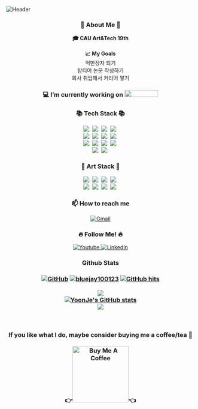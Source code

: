 ![Header](https://github.com/user-attachments/assets/f5a16ac0-85f4-4775-b1ca-363463af811e)
<h3 align="center">👋 About Me 👋</h3>
<p align="center">
  <b>🎓 CAU Art&Tech 19th</b>
  <br>
  <br>
  <b>📈 My Goals</b><br>
  <a> 억만장자 되기 </a><br>
  <a> 탑티어 논문 작성하기 </a><br>
  <a> 회사 취업해서 커리어 쌓기 </a><br>
</p>

<h3 align="center">
  💻 I’m currently working on 
  <a href="https://grlab.cau.ac.kr/">
    <img src="https://github.com/user-attachments/assets/018d3f6a-2ef8-4f9b-8fa4-85e0b257a4ce" width="90" height="18">
  </a>
</h3>

<h3 align="center">
  📚 Tech Stack 📚
</h3>
<p align="center">
  <img src="https://img.shields.io/badge/Python-3766AB?style=flat-square&logo=Python&logoColor=white"/></a>&nbsp 
  <img src="https://img.shields.io/badge/Javascript-ffb13b?style=flat-square&logo=javascript&logoColor=white"/></a>&nbsp 
  <img src="https://img.shields.io/badge/Anaconda-44A833?style=flat-square&logo=anaconda&logoColor=white"/></a>&nbsp 
  <img src="https://img.shields.io/badge/Expo-000020?style=flat-square&logo=expo&logoColor=white"/></a>&nbsp 
  <br>
  <img src="https://img.shields.io/badge/Linux-FCC624?logo=linux&style=flat-square&logoColor=black"/></a>&nbsp
  <img src="https://img.shields.io/badge/Android-3DDC84?style=flat-square&logo=android&logoColor=white"/></a>&nbsp
  <img src="https://img.shields.io/badge/React-%2320232a.svg?style=flat-square&logo=react&logoColor=white"/></a>&nbsp 
  <img src="https://img.shields.io/badge/React_Native-%2320232a.svg?style=flat-square&logo=react&logoColor=white"/></a>&nbsp 
  <br>
  <img src="https://img.shields.io/badge/Node.js-339933?style=flat-square&logo=Node.js&logoColor=white"/></a>&nbsp
  <img src="https://img.shields.io/badge/Mysql-E6B91E?style=flat-square&logo=MySql&logoColor=white"/></a>&nbsp 
  <img src="https://img.shields.io/badge/MariaDB-003545?style=flat-square&logo=mariadb&logoColor=white"/></a>&nbsp
  <img src="https://img.shields.io/badge/Flask-000?style=flat-square&logo=flask&logoColor=white"/></a>&nbsp 
  <br>
  <img src="https://custom-icon-badges.demolab.com/badge/Visual%20Studio%20Code-0078d7.svg?style=flat-square&logo=vsc&logoColor=white"/></a>&nbsp
  <img src="https://img.shields.io/badge/ChatGPT-74aa9c?style=flat-square&logo=openai&logoColor=white"/></a>&nbsp
</p>

<h3 align="center">
  🎨 Art Stack 🎨
</h3>
<p align="center">
  <img src="https://img.shields.io/badge/Adobe%20Photoshop-31A8FF?style=flat-square&logo=Adobe%20Photoshop&logoColor=white"/></a>&nbsp
  <img src="https://img.shields.io/badge/Adobe%20Illustrator-FF9A00?style=flat-square&logo=Adobe%20Illustrator&logoColor=white"/></a>&nbsp
  <img src="https://img.shields.io/badge/Adobe%20After%20Effects-CF96FD?style=flat-square&logo=Adobe%20After%20Effects&logoColor=white"/></a>&nbsp
  <img src="https://img.shields.io/badge/Adobe%20Premiere%20Pro-9999FF?style=flat-square&logo=Adobe%20Premiere%20Pro&logoColor=white"/></a>&nbsp
  <br>
  <img src="https://img.shields.io/badge/Blender-%23F5792A.svg?style=flat-square&logo=blender&logoColor=white"/></a>&nbsp
  <img src="https://img.shields.io/badge/Figma-F24E1E?flat-square&logo=figma&logoColor=white"/></a>&nbsp
  <img src="https://img.shields.io/badge/Unreal%20Engine-%23313131.svg?flat-square&logo=unrealengine&logoColor=white"/></a>&nbsp
  <img src="https://img.shields.io/badge/Unity-%23000000.svg?flat-square&logo=unity&logoColor=white"/></a>&nbsp
</p>

<h3 align="center">
  📫 How to reach me
</h3>
<p align="center">
  <a href="mailto:yoonjekang123@gmail.com">
    <img src="https://img.shields.io/badge/Gmail-d14836?style=flat-square&logo=Gmail&logoColor=white" alt="Gmail" />
  </a>
</p>
<h3 align="center">
  🔥 Follow Me! 🔥
</h3>
<p align="center">
  <a href="https://www.youtube.com/@YoonjeKang" target="_blank">
    <img src="https://img.shields.io/badge/Youtube-ff0000?style=flat-square&logo=youtube" alt="Youtube" />
  </a>
  <a href="https://www.linkedin.com/in/yoonje-kang123" target="_blank">
    <img src="https://img.shields.io/badge/-LinkedIn-blue?style=flat-square&logo=Linkedin&logoColor=white" alt="LinkedIn" />
  </a>
</p>

<h3 align="center">
  Github Stats
</h3>
<h3 align="center">
  <a href="https://github.com/bluejay100123" target="_blank"><img alt="GitHub" src="https://img.shields.io/badge/-@bluejay100123-181717?style=flat-square&logo=GitHub&logoColor=white"></a>
  <a href="https://github.com/bluejay100123" target="_blank"><img alt="bluejay100123" src="https://badges.pufler.dev/visits/bluejay100123/bluejay100123?logo=GitHub&label=visits&color=success&logoColor=white&style=flat-square"/></a>
  <a href="https://github.com/bluejay100123/bluejay100123" target="_blank"><img alt="GitHub hits" src="https://img.shields.io/github/last-commit/bluejay100123/bluejay100123?label=profile%20updated&style=flat-square"></a>
  <br>
  <br>

  <a href="https://github.com/bluejay100123">
    <img src="https://github-stats-alpha.vercel.app/api?username=bluejay100123&cc=22272e&tc=37BCF6&ic=fff&bc=0000">
  </a> 
  <br>
  <a href="https://github.com/bluejay100123">
    <img src="https://github-readme-stats.vercel.app/api?username=bluejay100123&show_icons=true&theme=radical" alt="YoonJe's GitHub stats">
  </a>
  <br>
  <a href="https://hits.seeyoufarm.com"><img src="https://hits.seeyoufarm.com/api/count/incr/badge.svg?url=https%3A%2F%2Fgithub.com%2Fhyeinisfree&count_bg=%2341B883&count_bg=%23F5A2A2&title_bg=%23CDC2C2&icon=github.svg&icon_color=F5A2A2&title=hits&edge_flat=false"/></a>
</p>
  <br>
  <br>
  If you like what I do, maybe consider buying me a coffee/tea 🥺
  <br>
  <br>
  👉<a href="https://buymeacoffee.com/bluejay100" target="_blank"><img src="https://cdn.buymeacoffee.com/buttons/v2/default-red.png" alt="Buy Me A Coffee" width="150" ></a>👈
</h3>
  


<!--
**bluejay100123/bluejay100123** is a ✨ _special_ ✨ repository because its `README.md` (this file) appears on your GitHub profile.
Here are some ideas to get you started:
- 🔭 I’m currently working on ...
- 🌱 I’m currently learning ...
- 👯 I’m looking to collaborate on ...
- 🤔 I’m looking for help with ...
- 💬 Ask me about ...
- 📫 How to reach me: ...
- 😄 Pronouns: ...
- ⚡ Fun fact: ...
-->
